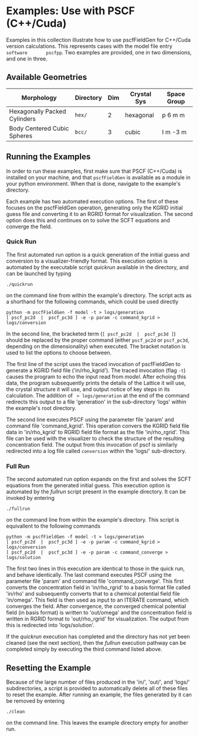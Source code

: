# Examples: Use with PSCF (C++/Cuda)

Examples in this collection illustrate how to use pscfFieldGen
for C++/Cuda version calculations.
This represents cases with the model file entry `software       pscfpp`.
Two examples are provided, one in two dimensions, and one in three.

## Available Geometries

Morphology                      | Directory |  Dim  | Crystal Sys   | Space Group
----------------------------    | --------- | ----- | ------------  | -----------
Hexagonally Packed Cylinders    | `hex/`    |   2   | hexagonal     | p 6 m m
Body Centered Cubic Spheres     | `bcc/`    |   3   | cubic         | I m -3 m

## Running the Examples

In order to run these examples, first make sure that PSCF (C++/Cuda) is installed on your
machine, and that `pscfFieldGen` is available as a module in your python environment.
When that is done, navigate to the example's directory. 

Each example has two
automated execution options. The first of these focuses on the pscfFieldGen 
operation, generating only the KGRID initial guess file and converting it to
an RGRID format for visualization. The second option does this and
continues on to solve the SCFT equations and converge the field.

### Quick Run

The first automated run option is a quick generation of the initial guess and
conversion to a visualizer-friendly format. This execution option is automated
by the executable script *quickrun* available in the directory, and can be launched
by typing

```
./quickrun
```

on the command line from within the example's directory. 
The script acts as a shorthand for the following
commands, which could be used directly

```
python -m pscfFieldGen -f model -t > logs/generation
[ pscf_pc2d  |  pscf_pc3d ] -e -p param -c command_kgrid > logs/conversion
```

In the second line, the bracketed term (`[ pscf_pc2d  |  pscf_pc3d ]`)
should be replaced by the proper command (either `pscf_pc2d` or `pscf_pc3d`,
depending on the dimensionality) when executed. The bracket notation 
is used to list the options to choose between.

The first line of the script uses the traced invocation of pscfFieldGen
to generate a KGRID field file ('in/rho_kgrid'). The traced invocation 
(flag `-t`) causes the program to echo the input read from *model*.
After echoing this data, the program subsequently prints the details of
the Lattice it will use, the crystal structure it will use, and output
notice of key steps in its calculation. The addition of ` > logs/generation`
at the end of the command redirects this output to a file 'generation'
in the sub-directory 'logs' within the example's root directory.

The second line executes PSCF using the parameter file 'param' and
command file 'command_kgrid'.
This operation convers the KGRID field file data in 'in/rho_kgrid' to
RGRID field file format as the file 'in/rho_rgrid'. This file can be used 
with the visualizer to check the structure of the resulting concentration
field. The output from this invocation of pscf is similarly redirected
into a log file called `conversion` within the 'logs/' sub-directory.

### Full Run

The second automated run option expands on the first and solves the
SCFT equations from the generated initial guess. This execution option
is automated by the *fullrun* script present in the example directory.
It can be invoked by entering

```
./fullrun
```

on the command line from within the example's directory. 
This script is equivallent to the following commands

```
python -m pscfFieldGen -f model -t > logs/generation
[ pscf_pc2d  |  pscf_pc3d ] -e -p param -c command_kgrid > logs/conversion
[ pscf_pc2d  |  pscf_pc3d ] -e -p param -c command_converge > logs/solution
```

The first two lines in this execution are identical to those 
in the quick run, and behave identically.
The last command executes PSCF using the parameter file 
'param' and command file 'command_converge'. 
This first converts the concentration field
in 'in/rho_rgrid' to a basis format file called 'in/rho' and
subsequently converts that to a chemical potential 
field file 'in/omega'. This field is then used as input to
an ITERATE command, which converges the field.
After convergence, the converged chemical potential field
(in basis format) is written to 'out/omega' and
the concentration field is written in RGRID format 
to 'out/rho_rgrid' for visualization.
The output from this is redirected into 'logs/solution'.

If the *quickrun* execution has completed and the directory
has not yet been cleaned (see the next section), then the
*fullrun* execution pathway can be completed simply by executing
the third command listed above.

## Resetting the Example

Because of the large number of files produced in the 'in/', 'out/',
and 'logs/' subdirectories, 
a script is provided to automatically delete all of these files to reset
the example.
After running an example, the files generated by it can
be removed by entering 

```
./clean
```

on the command line. This leaves the example directory empty for another run.
